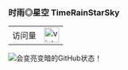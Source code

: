### 时雨◎星空 TimeRainStarSky
<!--
**TimeRainStarSky/TimeRainStarSky** is a ✨ _special_ ✨ repository because its `README.md` (this file) appears on your GitHub profile.

Here are some ideas to get you started:

- 🔭 I’m currently working on ...
- 🌱 I’m currently learning ...
- 👯 I’m looking to collaborate on ...
- 🤔 I’m looking for help with ...
- 💬 Ask me about ...
- 📫 How to reach me: ...
- 😄 Pronouns: ...
- ⚡ Fun fact: ...
-->
<table>
  <tr>
    <td>访问量</td>
    <td><img src="https://profile-counter.glitch.me/TimeRainStarSky/count.svg" alt="vistor count" height="30" /></td>
  </tr>
</table>

<div>
  <picture>
    <source media="(prefers-color-scheme: dark)" srcset="https://github-readme-stats.vercel.app/api?username=TimeRainStarSky&show_icons=true&theme=github_dark">
    <source media="(prefers-color-scheme: light)" srcset="https://github-readme-stats.vercel.app/api?username=TimeRainStarSky&show_icons=true">
    <img alt="会变亮变暗的GitHub状态！" src="https://github-readme-stats.vercel.app/api?username=TimeRainStarSky&show_icons=true">
  </picture>
</div>
